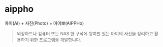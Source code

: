 # aippho

아이(AI) +  사진(Photo) = 아이뽀(AIPPHo)

> 외장하드나 컴퓨터 또는 NAS 한 구석에 쌓여만 있는 아이의 사진을 정리하고 활용하기 위한 프로그램을 개발합니다.
